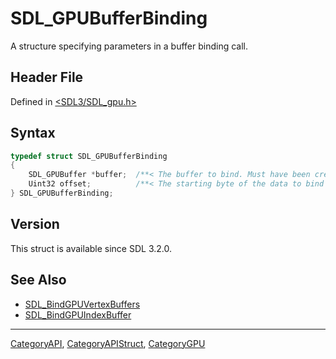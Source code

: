 # SDL_GPUBufferBinding

A structure specifying parameters in a buffer binding call.

## Header File

Defined in [<SDL3/SDL_gpu.h>](https://github.com/libsdl-org/SDL/blob/main/include/SDL3/SDL_gpu.h)

## Syntax

```c
typedef struct SDL_GPUBufferBinding
{
    SDL_GPUBuffer *buffer;  /**< The buffer to bind. Must have been created with SDL_GPU_BUFFERUSAGE_VERTEX for SDL_BindGPUVertexBuffers, or SDL_GPU_BUFFERUSAGE_INDEX for SDL_BindGPUIndexBuffer. */
    Uint32 offset;          /**< The starting byte of the data to bind in the buffer. */
} SDL_GPUBufferBinding;
```

## Version

This struct is available since SDL 3.2.0.

## See Also

- [SDL_BindGPUVertexBuffers](SDL_BindGPUVertexBuffers)
- [SDL_BindGPUIndexBuffer](SDL_BindGPUIndexBuffer)






----
[CategoryAPI](CategoryAPI), [CategoryAPIStruct](CategoryAPIStruct), [CategoryGPU](CategoryGPU)

